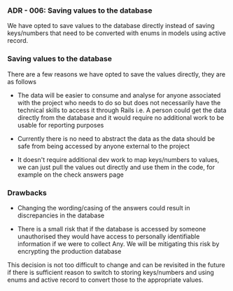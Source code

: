 ### ADR - 006: Saving values to the database

We have opted to save values to the database directly instead of saving keys/numbers that need to be converted with enums in models using active record.

### Saving values to the database

There are a few reasons we have opted to save the values directly, they are as follows

- The data will be easier to consume and analyse for anyone associated with the project who needs to do so but does not necessarily have the technical skills to access it through Rails i.e. A person could get the data directly from the database and it would require no additional work to be usable for reporting purposes

- Currently there is no need to abstract the data as the data should be safe from being accessed by anyone external to the project

- It doesn't require additional dev work to map keys/numbers to values, we can just pull the values out directly and use them in the code, for example on the check answers page



### Drawbacks

- Changing the wording/casing of the answers could result in discrepancies in the database

- There is a small risk that if the database is accessed by someone unauthorised they would have access to personally identifiable information if we were to collect Any. We  will be mitigating this risk by encrypting the production database 

This decision is not too difficult to change and can be revisited in the future if there is sufficient reason to switch to storing keys/numbers and using enums and active record to convert those to the appropriate values.
